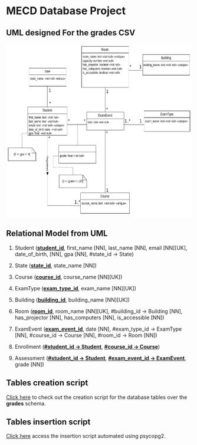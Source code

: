# MECD Database Project

## UML designed For the grades CSV
<img src="uml.png" with="600px" height="470px">

## Relational Model from UML
1. Student (<u>**student_id**</u>, first_name [NN], last_name [NN], email [NN][UK], date_of_birth, [NN], gpa [NN], #state_id -> State)

2. State (<u>**state_id**</u>, state_name [NN])

3. Course (<u>**course_id**</u>, course_name [NN][UK])

4. ExamType (<u>**exam_type_id**</u>, exam_name [NN][UK])

5. Building (<u>**building_id**</u>, building_name [NN][UK])

6. Room (<u>**room_id**</u>, room_name [NN][UK], #building_id -> Building [NN], has_projector [NN], has_computers [NN], is_accessible [NN])

7. ExamEvent (<u>**exam_event_id**</u>, date [NN], #exam_type_id -> ExamType [NN], 
	   #course_id -> Course [NN], #room_id -> Room [NN])

8. Enrollment (<u>**#student_id -> Student**</u>, <u>**#course_id -> Course**</u>)

9. Assessment (<u>**#student_id -> Student**</u>, <u>**#exam_event_id -> ExamEvent**</u>, grade [NN])

## Tables creation script
[Click here](grades.sql) to check out the creation script for the database tables over the **grades** schema.

## Tables insertion script
[Click here](load_grades.py) access the insertion script automated using psycopg2.





